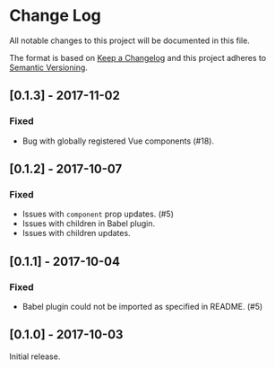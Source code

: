 # Change Log
All notable changes to this project will be documented in this file.

The format is based on [Keep a Changelog](http://keepachangelog.com/)
and this project adheres to [Semantic Versioning](http://semver.org/).

## [0.1.3] - 2017-11-02
### Fixed
- Bug with globally registered Vue components (#18).

## [0.1.2] - 2017-10-07
### Fixed
- Issues with `component` prop updates. (#5)
- Issues with children in Babel plugin.
- Issues with children updates.

## [0.1.1] - 2017-10-04
### Fixed
- Babel plugin could not be imported as specified in README. (#5)

## [0.1.0] - 2017-10-03
Initial release.

